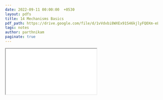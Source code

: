 ```yaml
---
date: 2022-09-11 00:00:00  +0530
layout: pdfs
title: 14 Mechanisms Basics
pdf_path: https://drive.google.com/file/d/1vVdvbi8WXEx91S46kjlyFQOXm-eLXHd2/preview?usp=sharing
tags: notes
author: parthnikam
paginate: true
---
```


<iframe class="embed-pdf" src="{{ page.pdf_path }}#toolbar=0" seamless="seamless" scrolling="no" style="overflow:hidden"></iframe>
